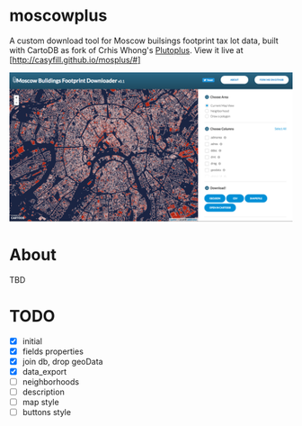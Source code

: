 # moscowplus

A custom download tool for Moscow builsings footprint tax lot data, built with CartoDB as fork of Crhis Whong's [Plutoplus]((http://chriswhong.github.io/plutoplus)).  View it live at [http://casyfill.github.io/mosplus/#]

![alpha_version_screenshot](img/screenshot.png)

About
=====

TBD

TODO
====

- [x] initial
- [x] fields properties
- [x] join db, drop geoData 
- [x] data_export 
- [ ] neighborhoods
- [ ] description
- [ ] map style
- [ ] buttons style
